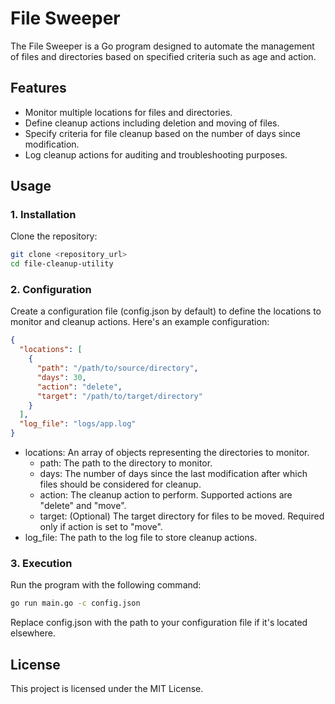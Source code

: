 # File Sweeper

The File Sweeper is a Go program designed to automate the management of files and directories based on specified criteria such as age and action.

## Features

- Monitor multiple locations for files and directories.
- Define cleanup actions including deletion and moving of files.
- Specify criteria for file cleanup based on the number of days since modification.
- Log cleanup actions for auditing and troubleshooting purposes.

## Usage

### 1. Installation

Clone the repository:

```bash
git clone <repository_url>
cd file-cleanup-utility
```

### 2. Configuration
Create a configuration file (config.json by default) to define the locations to monitor and cleanup actions. Here's an example configuration:

```json
{
  "locations": [
    {
      "path": "/path/to/source/directory",
      "days": 30,
      "action": "delete",
      "target": "/path/to/target/directory"
    }
  ],
  "log_file": "logs/app.log"
}
```

- locations: An array of objects representing the directories to monitor.
    - path: The path to the directory to monitor.
    - days: The number of days since the last modification after which files should be considered for cleanup.
    - action: The cleanup action to perform. Supported actions are "delete" and "move".
    - target: (Optional) The target directory for files to be moved. Required only if action is set to "move".
- log_file: The path to the log file to store cleanup actions.

### 3. Execution
Run the program with the following command:

```bash
go run main.go -c config.json
```

Replace config.json with the path to your configuration file if it's located elsewhere.

## License
This project is licensed under the MIT License.

